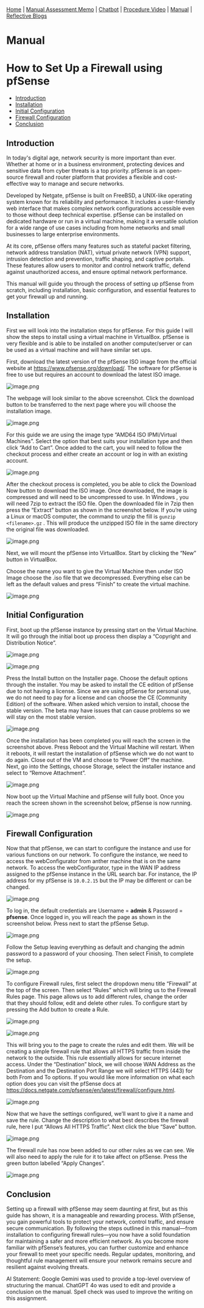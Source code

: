[Home](index.md) | [Manual Assessment Memo](manual_assessment_memo.md) | [Chatbot](chatbot.md) | [Procedure Video](procedure_video.md) | [Manual](manual.md) | [Reflective Blogs](reflective_blogs.md)

# Manual 

# How to Set Up a Firewall using pfSense
- [Introduction](#introduction)
- [Installation](#installation)
- [Initial Configuration](#initial-configuration)
- [Firewall Configuration](#firewall-configuration)
- [Conclusion](#conclusion)

## Introduction

In today's digital age, network security is more important than ever. Whether at home or in a business environment, protecting devices and sensitive data from cyber threats is a top priority. pfSense is an open-source firewall and router platform that provides a flexible and cost-effective way to manage and secure networks.

Developed by Netgate, pfSense is built on FreeBSD, a UNIX-like operating system known for its reliability and performance. It includes a user-friendly web interface that makes complex network configurations accessible even to those without deep technical expertise. pfSense can be installed on dedicated hardware or run in a virtual machine, making it a versatile solution for a wide range of use cases including from home networks and small businesses to large enterprise environments.

At its core, pfSense offers many features such as stateful packet filtering, network address translation (NAT), virtual private network (VPN) support, intrusion detection and prevention, traffic shaping, and captive portals. These features allow users to monitor and control network traffic, defend against unauthorized access, and ensure optimal network performance.

This manual will guide you through the process of setting up pfSense from scratch, including installation, basic configuration, and essential features to get your firewall up and running.

## Installation

First we will look into the installation steps for pfSense. For this guide I will show the steps to install using a virtual machine in VirtualBox. pfSense is very flexible and is able to be installed on another computer/server or can be used as a virtual machine and will have similar set ups.

First, download the latest version of the pfSense ISO image from the official website at https://www.pfsense.org/download/. The software for pfSense is free to use but requires an account to download the latest ISO image. 

![image.png](ManualImages/image.png)

The webpage will look similar to the above screenshot. Click the download button to be transferred to the next page where you will choose the installation image.

![image.png](ManualImages/image1.png)

For this guide we are using the image type “AMD64 ISO IPMI/Virtual Machines”. Select the option that best suits your installation type and then click “Add to Cart”. Once added to the cart, you will need to follow the checkout process and either create an account or log in with an existing account. 

![image.png](ManualImages/image2.png)

After the checkout process is completed, you be able to click the Download Now button to download the ISO image. Once downloaded, the image is compressed and will need to be uncompressed to use. In Windows , you will need 7zip to extract the ISO file. Open the downloaded file in 7zip then press the “Extract” button as shown in the screenshot below. If you’re using a Linux or macOS computer, the command to unzip the fill is `gunzip <filename>.gz` . This will produce the unzipped ISO file in the same directory the original file was downloaded.

![image.png](ManualImages/image3.png)

Next, we will mount the pfSense into VirtualBox. Start by clicking the “New” button in VirtualBox. 

Choose the name you want to give the Virtual Machine then under ISO Image choose the .iso file that we decompressed. Everything else can be left as the default values and press “Finish” to create the virtual machine.

![image.png](ManualImages/image4.png)

## Initial Configuration

First, boot up the pfSense instance by pressing start on the Virtual Machine. It will go through the initial boot up process then display a “Copyright and Distribution Notice”. 

![image.png](ManualImages/image5.png)

![image.png](ManualImages/image6.png)

Press the Install button on the Installer page. Choose the default options through the installer. You may be asked to install the CE edition of pfSense due to not having a license. Since we are using pfSense for personal use, we do not need to pay for a license and can choose the CE (Community Edition) of the software. When asked which version to install, choose the stable version. The beta may have issues that can cause problems so we will stay on the most stable version.

![image.png](ManualImages/image7.png)

Once the installation has been completed you will reach the screen in the screenshot above. Press Reboot and the Virtual Machine will restart. When it reboots, it will restart the installation of pfSense which we do not want to do again. Close out of the VM and choose to “Power Off” the machine. Next, go into the Settings, choose Storage, select the installer instance and select to “Remove Attachment”.

![image.png](ManualImages/image8.png)

Now boot up the Virtual Machine and pfSense will fully boot. Once you reach the screen shown in the screenshot below, pfSense is now running.

![image.png](ManualImages/image9.png)

## Firewall Configuration

Now that that pfSense, we can start to configure the instance and use for various functions on our network. To configure the instance, we need to access the webConfigurator from anther machine that is on the same network. To access the webConfigurator, type in the WAN IP address assigned to the pfSense instance in the URL search bar. For instance, the IP address for my pfSense is `10.0.2.15`  but the IP may be different or can be changed.

![image.png](ManualImages/image10.png)

To log in, the default credentials are Username = **admin** & Password = **pfsense**. Once logged in, you will reach the page as shown in the screenshot below. Press next to start the pfSense Setup.

![image.png](ManualImages/image11.png)

Follow the Setup leaving everything as default and changing the admin password to a password of your choosing. Then select Finish, to complete the setup.

![image.png](ManualImages/image12.png)

To configure Firewall rules, first select the dropdown menu title “Firewall” at the top of the screen. Then select “Rules” which will bring us to the Firewall Rules page. This page allows us to add different rules, change the order that they should follow, edit and delete other rules. To configure start by pressing the Add button to create a Rule.

![image.png](ManualImages/image13.png)

![image.png](ManualImages/image14.png)

This will bring you to the page to create the rules and edit them. We will be creating a simple firewall rule that allows all HTTPS traffic from inside the network to the outside. This rule essentially allows for secure internet access. Under the “Destination” block, we will choose WAN Address as the Destination and the Destination Port Range we will select HTTPS (443) for both From and To options. If you would like more information on what each option does you can visit the pfSense docs at https://docs.netgate.com/pfsense/en/latest/firewall/configure.html.

![image.png](ManualImages/image15.png)

Now that we have the settings configured, we’ll want to give it a name and save the rule. Change the description to what best describes the firewall rule, here I put “Allows All HTTPS Traffic”. Next click the blue “Save” button.

![image.png](ManualImages/image16.png)

The firewall rule has now been added to our other rules as we can see. We will also need to apply the rule for it to take affect on pfSense. Press the green button labelled “Apply Changes”.

![image.png](ManualImages/image17.png)

## Conclusion

Setting up a firewall with pfSense may seem daunting at first, but as this guide has shown, it is a manageable and rewarding process. With pfSense, you gain powerful tools to protect your network, control traffic, and ensure secure communication. By following the steps outlined in this manual—from installation to configuring firewall rules—you now have a solid foundation for maintaining a safer and more efficient network. As you become more familiar with pfSense’s features, you can further customize and enhance your firewall to meet your specific needs. Regular updates, monitoring, and thoughtful rule management will ensure your network remains secure and resilient against evolving threats.

AI Statement: Google Gemini was used to provide a top-level overview of structuring the manual. ChatGPT 4o was used to edit and provide a conclusion on the manual. Spell check was used to improve the writing on this assignment.
